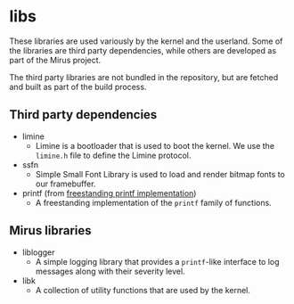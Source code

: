 # libs

These libraries are used variously by the kernel and the userland. Some of the libraries are third party dependencies, while others are developed as part of the Mirus project.

The third party libraries are not bundled in the repository, but are fetched and built as part of the build process.

## Third party dependencies

- limine
  - Limine is a bootloader that is used to boot the kernel. We use the `limine.h` file to define the Limine protocol.
- ssfn
  - Simple Small Font Library is used to load and render bitmap fonts to our framebuffer.
- printf (from [freestanding printf implementation](https://github.com/eyalroz/printf))
  - A freestanding implementation of the `printf` family of functions.

## Mirus libraries

- liblogger
  - A simple logging library that provides a `printf`-like interface to log messages along with their severity level.
- libk
  - A collection of utility functions that are used by the kernel.
